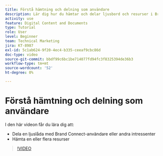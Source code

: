 ```yaml
---
title: Förstå hämtning och delning som användare
description: Lär dig hur du hämtar och delar ljusbord och resurser i Brand Connect för [!UICONTROL Workfront DAM].
activity: use
feature: Digital Content and Documents
type: Tutorial
role: User
level: Beginner
team: Technical Marketing
jira: KT-8987
exl-id: 5c1ab624-9f20-4ec4-b335-ceeaf9cbc86d
doc-type: video
source-git-commit: bbdf99c6bc1be714077fd94fc3f8325394de36b3
workflow-type: tm+mt
source-wordcount: '52'
ht-degree: 0%

---
```


# Förstå hämtning och delning som användare

I den här videon får du lära dig att:

* Dela en ljuslåda med Brand Connect-användare eller andra intressenter
* Hämta en eller flera resurser

>[!VIDEO](https://video.tv.adobe.com/v/335249/?quality=12&learn=on&enablevpops=1)
